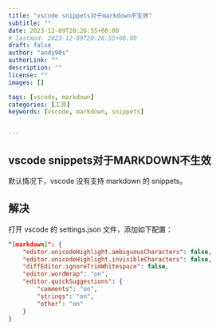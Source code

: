 ```yaml
---
title: "vscode snippets对于markdown不生效"
subtitle: ""
date: 2023-12-09T20:26:55+08:00
# lastmod: 2023-12-09T20:26:55+08:00
draft: false
author: "andy90s"
authorLink: ""
description: ""
license: ""
images: []

tags: [vscode, markdown]
categories: [工具]
keywords: [vscode, markdown, snippets]


---
```

<!--more-->
## vscode snippets对于MARKDOWN不生效
默认情况下，vscode 没有支持 markdown 的 snippets。
## 解决
打开 vscode 的 settings.json 文件，添加如下配置：
```json
"[markdown]": {
    "editor.unicodeHighlight.ambiguousCharacters": false,
    "editor.unicodeHighlight.invisibleCharacters": false,
    "diffEditor.ignoreTrimWhitespace": false,
    "editor.wordWrap": "on",
    "editor.quickSuggestions": {
        "comments": "on",
        "strings": "on",
        "other": "on"
    }
}
```

